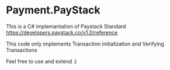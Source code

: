 # Payment.PayStack
This is a C# implemantation of Paystack Standard https://developers.paystack.co/v1.0/reference

This code only implements Transaction initialization and Verifying Transactions

Feel free to use and extend  :)



